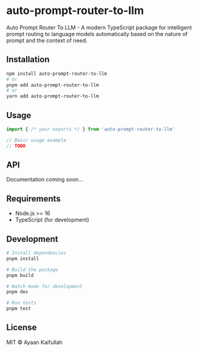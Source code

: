 # auto-prompt-router-to-llm

Auto Prompt Router To LLM - A modern TypeScript package for intelligent prompt routing to language models automatically based on the nature of prompt and the context of need.

## Installation

```bash
npm install auto-prompt-router-to-llm
# or
pnpm add auto-prompt-router-to-llm
# or
yarn add auto-prompt-router-to-llm
```

## Usage

```typescript
import { /* your exports */ } from 'auto-prompt-router-to-llm'

// Basic usage example
// TODO
```

## API

Documentation coming soon...

## Requirements

- Node.js >= 16
- TypeScript (for development)

## Development

```bash
# Install dependencies
pnpm install

# Build the package
pnpm build

# Watch mode for development
pnpm dev

# Run tests
pnpm test
```

## License

MIT © Ayaan Kaifullah
